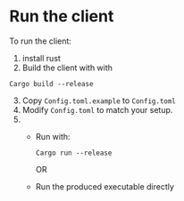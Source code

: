 # Run the client
To run the client:

1. install rust
2. Build the client with with

  ```
  Cargo build --release
  ```
3. Copy `Config.toml.example` to `Config.toml`
4. Modify `Config.toml` to match your setup.
5.  - Run with:
      ```
      Cargo run --release
      ```
      OR

    - Run the produced executable directly
